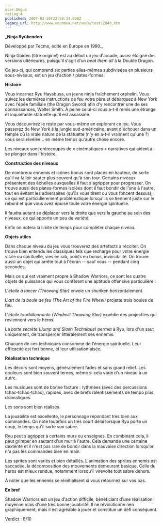```yaml
---
user:Angus
rating:4
published: 2007-03-26T22:59:33.000Z
legacy_url: http://www.emunova.net/veda/test/2040.htm
---
```

_**Ninja Ryûkenden**  

Développé par Tecmo, édité en Europe en 1990\._  

  

Ninja Gaiden (titre originel) est au début un jeu d'arcade, assez éloigné des versions ultérieures, puisqu'il s'agit d'un _beat them all_ à la Double Dragon.  

  

Ce jeu-ci, qui comprend six parties elles-mêmes subdivisées en plusieurs sous-niveaux, est un jeu d'action / plates-formes.  

  

**Histoire**  

  

Vous incarnez Ryu Hayabusa, un jeune ninja fraîchement orphelin. Vous suivez les dernières instructions de feu votre père et débarquez à New York avec l'épée familiale (the Dragon Sword) afin d'y rencontrer une de ses connaissances, Walter Smith. À peine celui-ci vous a-t-il remis une étrange et inquiétante statuette qu'il est assassiné.  

  

Vous découvrirez le reste par vous-même en explorant ce jeu. Vous passerez de New York à la jungle sud-américaine, avant d'échouer dans un temple où la vraie nature de la statuette (n'y en a-t-il vraiment qu'une ?) vous sera révélée... en même temps qu'autre chose encore.  

  

Les niveaux sont entrecoupés de « cinématiques » narratives qui aident à se plonger dans l'histoire.  

  

**Construction des niveaux**  

  

De nombreux ennemis et icônes bonus sont placés en hauteur, de sorte qu'il va falloir sauter plus souvent qu'à son tour. Certains niveaux présentent des échelles auxquelles il faut s'agripper pour progresser. On trouve aussi des plates-formes isolées dont il faut bondir de l'une à l'autre, tout en évitant les adversaires (qu'ils vous tirent ou vous foncent dessus), ce qui est particulièrement problématique lorsqu'ils se tiennent juste sur le rebord et que vous avez épuisé toute votre énergie spirituelle.  

  

Il faudra autant se déplacer vers la droite que vers la gauche au sein des niveaux, ce qui apporte un peu de variété.  

  

Enfin on notera la limite de temps pour compléter chaque niveau.  

  

**Objets utiles**  

  

Dans chaque niveau du jeu vous trouverez des artefacts à récolter. On trouve bien entendu les classiques tels que recharge pour votre énergie vitale ou spirituelle, vies en rab, points en bonus, invincibilité. On trouve aussi un objet qui arrête tout à l'écran -- sauf vous -- pendant cinq secondes.  

  

Mais ce qui est vraiment propre à Shadow Warriors, ce sont les quatre objets de puissance qui vous confèrent une aptitude offensive particulière :  

  

L'_étoile à lancer_ _(Throwing Star)_ envoie un shuriken horizontalement.  

  

L'_art de la boule de feu_ _(The Art of the Fire Wheel)_ projette trois boules de feu.  

  

L'_étoile tourbillonnante_ _(Windmill Throwing Star)_ expédie des projectiles qui reviennent vers le héros.  

  

La _botte secrète_ _(Jump and Slash Technique)_ permet à Ryu, lors d'un saut uniquement, de transpercer littéralement ses ennemis.  

  

Chacune de ces techniques consomme de l'énergie spirituelle. Leur efficacité est fort bonne, et leur utilisation aisée.  

  

**Réalisation technique**  

  

Les décors sont moyens, généralement fades et sans grand relief. Les couleurs sont bien souvent ternes, même si cela varie d'un niveau à un autre.  

  

Les musiques sont de bonne facture : rythmées (avec des percussions tchac-tchac-tchac), rapides, avec de brefs ralentissements de tempo plus dramatiques.  

Les sons sont bien réalisés.  

  

La jouabilité est excellente, le personnage répondant très bien aux commandes. On note toutefois un très court délai lorsque Ryu porte un coup, le temps qu'il sorte son sabre.  

Ryu peut s'agripper à certains murs ou enseignes. En combinant cela, il peut grimper en sautant d'un mur à l'autre. Cela demande une certaine dextérité et il n'est pas rare de bondir dans la mauvaise direction lorsqu'on n'a pas les commandes bien en main.  

  

Les sprites sont variés et bien détaillés. L'animation des sprites ennemis est saccadée, la décomposition des mouvements demeurant basique. Celle du héros est mieux rendue, notamment lorsqu'il virevolte tout sabre dehors.  

  

À noter que les ennemis se réinitialisent si vous retournez sur vos pas.  

  

**En bref**  

  

Shadow Warriors est un jeu d'action difficile, bénéficiant d'une réalisation moyenne mais d'une très bonne jouabilité. Il ne révolutionne rien graphiquement, mais il est agréable à jouer et constitue un défi conséquent.  

  

Verdict : 8/10